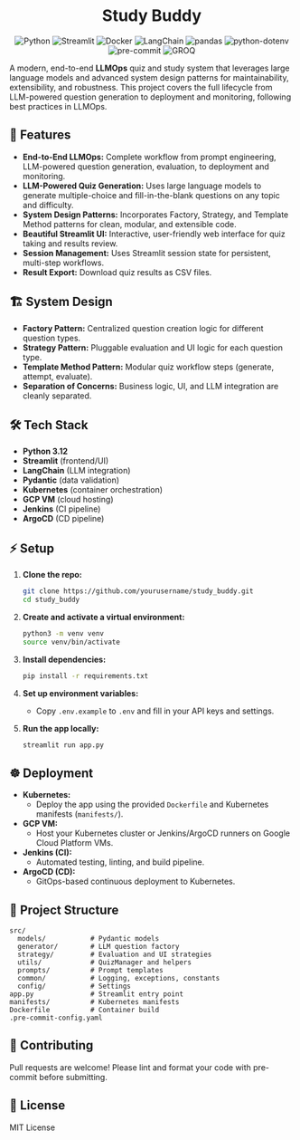 <div align="center">

# Study Buddy

</div>

<div align="center">

![Python](https://img.shields.io/badge/Python-3776AB?style=for-the-badge&logo=python&logoColor=white)
![Streamlit](https://img.shields.io/badge/Streamlit-FF4B4B?style=for-the-badge&logo=streamlit&logoColor=white)
![Docker](https://img.shields.io/badge/Docker-2496ED?style=for-the-badge&logo=docker&logoColor=white)
![LangChain](https://img.shields.io/badge/LangChain-000000?style=for-the-badge)
![pandas](https://img.shields.io/badge/pandas-150458?style=for-the-badge&logo=pandas&logoColor=white)
![python-dotenv](https://img.shields.io/badge/python--dotenv-000000?style=for-the-badge)
![pre-commit](https://img.shields.io/badge/pre--commit-FAB040?style=for-the-badge&logo=pre-commit&logoColor=black)
![GROQ](https://img.shields.io/badge/GROQ-000000?style=for-the-badge)


</div>

A modern, end-to-end **LLMOps** quiz and study system that leverages large language models and advanced system design patterns for maintainability, extensibility, and robustness. This project covers the full lifecycle from LLM-powered question generation to deployment and monitoring, following best practices in LLMOps.

## 🚀 Features
- **End-to-End LLMOps:** Complete workflow from prompt engineering, LLM-powered question generation, evaluation, to deployment and monitoring.
- **LLM-Powered Quiz Generation:** Uses large language models to generate multiple-choice and fill-in-the-blank questions on any topic and difficulty.
- **System Design Patterns:** Incorporates Factory, Strategy, and Template Method patterns for clean, modular, and extensible code.
- **Beautiful Streamlit UI:** Interactive, user-friendly web interface for quiz taking and results review.
- **Session Management:** Uses Streamlit session state for persistent, multi-step workflows.
- **Result Export:** Download quiz results as CSV files.

## 🏗️ System Design
- **Factory Pattern:** Centralized question creation logic for different question types.
- **Strategy Pattern:** Pluggable evaluation and UI logic for each question type.
- **Template Method Pattern:** Modular quiz workflow steps (generate, attempt, evaluate).
- **Separation of Concerns:** Business logic, UI, and LLM integration are cleanly separated.

## 🛠️ Tech Stack
- **Python 3.12**
- **Streamlit** (frontend/UI)
- **LangChain** (LLM integration)
- **Pydantic** (data validation)
- **Kubernetes** (container orchestration)
- **GCP VM** (cloud hosting)
- **Jenkins** (CI pipeline)
- **ArgoCD** (CD pipeline)

## ⚡ Setup
1. **Clone the repo:**
   ```sh
   git clone https://github.com/yourusername/study_buddy.git
   cd study_buddy
   ```
2. **Create and activate a virtual environment:**
   ```sh
   python3 -m venv venv
   source venv/bin/activate
   ```
3. **Install dependencies:**
   ```sh
   pip install -r requirements.txt
   ```
4. **Set up environment variables:**
   - Copy `.env.example` to `.env` and fill in your API keys and settings.

5. **Run the app locally:**
   ```sh
   streamlit run app.py
   ```

## ☸️ Deployment
- **Kubernetes:**
  - Deploy the app using the provided `Dockerfile` and Kubernetes manifests (`manifests/`).
- **GCP VM:**
  - Host your Kubernetes cluster or Jenkins/ArgoCD runners on Google Cloud Platform VMs.
- **Jenkins (CI):**
  - Automated testing, linting, and build pipeline.
- **ArgoCD (CD):**
  - GitOps-based continuous deployment to Kubernetes.

## 📁 Project Structure
```
src/
  models/           # Pydantic models
  generator/        # LLM question factory
  strategy/         # Evaluation and UI strategies
  utils/            # QuizManager and helpers
  prompts/          # Prompt templates
  common/           # Logging, exceptions, constants
  config/           # Settings
app.py              # Streamlit entry point
manifests/          # Kubernetes manifests
Dockerfile          # Container build
.pre-commit-config.yaml
```

## 🤝 Contributing
Pull requests are welcome! Please lint and format your code with pre-commit before submitting.

## 📜 License
MIT License
